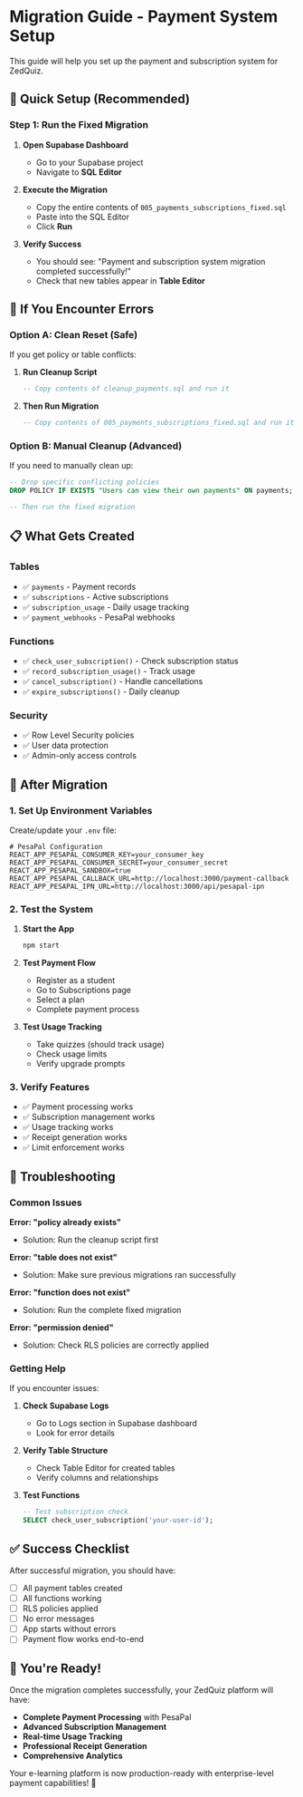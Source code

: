 # Migration Guide - Payment System Setup

This guide will help you set up the payment and subscription system for ZedQuiz.

## 🚀 Quick Setup (Recommended)

### Step 1: Run the Fixed Migration

1. **Open Supabase Dashboard**
   - Go to your Supabase project
   - Navigate to **SQL Editor**

2. **Execute the Migration**
   - Copy the entire contents of `005_payments_subscriptions_fixed.sql`
   - Paste into the SQL Editor
   - Click **Run**

3. **Verify Success**
   - You should see: "Payment and subscription system migration completed successfully!"
   - Check that new tables appear in **Table Editor**

## 🔧 If You Encounter Errors

### Option A: Clean Reset (Safe)

If you get policy or table conflicts:

1. **Run Cleanup Script**
   ```sql
   -- Copy contents of cleanup_payments.sql and run it
   ```

2. **Then Run Migration**
   ```sql
   -- Copy contents of 005_payments_subscriptions_fixed.sql and run it
   ```

### Option B: Manual Cleanup (Advanced)

If you need to manually clean up:

```sql
-- Drop specific conflicting policies
DROP POLICY IF EXISTS "Users can view their own payments" ON payments;

-- Then run the fixed migration
```

## 📋 What Gets Created

### Tables
- ✅ `payments` - Payment records
- ✅ `subscriptions` - Active subscriptions  
- ✅ `subscription_usage` - Daily usage tracking
- ✅ `payment_webhooks` - PesaPal webhooks

### Functions
- ✅ `check_user_subscription()` - Check subscription status
- ✅ `record_subscription_usage()` - Track usage
- ✅ `cancel_subscription()` - Handle cancellations
- ✅ `expire_subscriptions()` - Daily cleanup

### Security
- ✅ Row Level Security policies
- ✅ User data protection
- ✅ Admin-only access controls

## 🎯 After Migration

### 1. Set Up Environment Variables

Create/update your `.env` file:

```env
# PesaPal Configuration
REACT_APP_PESAPAL_CONSUMER_KEY=your_consumer_key
REACT_APP_PESAPAL_CONSUMER_SECRET=your_consumer_secret
REACT_APP_PESAPAL_SANDBOX=true
REACT_APP_PESAPAL_CALLBACK_URL=http://localhost:3000/payment-callback
REACT_APP_PESAPAL_IPN_URL=http://localhost:3000/api/pesapal-ipn
```

### 2. Test the System

1. **Start the App**
   ```bash
   npm start
   ```

2. **Test Payment Flow**
   - Register as a student
   - Go to Subscriptions page
   - Select a plan
   - Complete payment process

3. **Test Usage Tracking**
   - Take quizzes (should track usage)
   - Check usage limits
   - Verify upgrade prompts

### 3. Verify Features

- ✅ Payment processing works
- ✅ Subscription management works
- ✅ Usage tracking works
- ✅ Receipt generation works
- ✅ Limit enforcement works

## 🚨 Troubleshooting

### Common Issues

**Error: "policy already exists"**
- Solution: Run the cleanup script first

**Error: "table does not exist"**
- Solution: Make sure previous migrations ran successfully

**Error: "function does not exist"**
- Solution: Run the complete fixed migration

**Error: "permission denied"**
- Solution: Check RLS policies are correctly applied

### Getting Help

If you encounter issues:

1. **Check Supabase Logs**
   - Go to Logs section in Supabase dashboard
   - Look for error details

2. **Verify Table Structure**
   - Check Table Editor for created tables
   - Verify columns and relationships

3. **Test Functions**
   ```sql
   -- Test subscription check
   SELECT check_user_subscription('your-user-id');
   ```

## ✅ Success Checklist

After successful migration, you should have:

- [ ] All payment tables created
- [ ] All functions working
- [ ] RLS policies applied
- [ ] No error messages
- [ ] App starts without errors
- [ ] Payment flow works end-to-end

## 🎉 You're Ready!

Once the migration completes successfully, your ZedQuiz platform will have:

- **Complete Payment Processing** with PesaPal
- **Advanced Subscription Management**
- **Real-time Usage Tracking**
- **Professional Receipt Generation**
- **Comprehensive Analytics**

Your e-learning platform is now production-ready with enterprise-level payment capabilities! 🚀